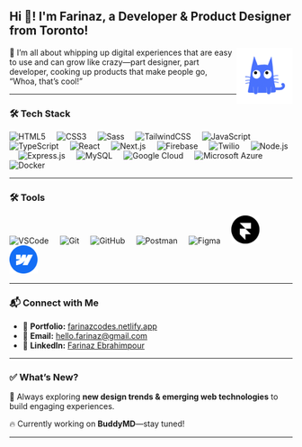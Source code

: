 ## Hi 👋! I'm Farinaz, a Developer & Product Designer from Toronto!  

<img align="right" height="100" width="100" src="./BuddyMD.gif" />

🚀 I’m all about whipping up digital experiences that are easy to use and can grow like crazy—part designer, part developer, cooking up products that make people go, “Whoa, that’s cool!”

---

### 🛠 Tech Stack  

<dev align="left">
  <img 
    src="https://cdn.jsdelivr.net/gh/devicons/devicon/icons/html5/html5-original.svg" 
    height="50" 
    alt="HTML5"
    title="HTML5"
  />
  <img width="12" />
  <img 
    src="https://cdn.jsdelivr.net/gh/devicons/devicon/icons/css3/css3-original.svg" 
    height="50" 
    alt="CSS3"
    title="CSS3"
  />
  <img width="12" />
  <img 
    src="https://cdn.jsdelivr.net/gh/devicons/devicon/icons/sass/sass-original.svg" 
    height="50" 
    alt="Sass"
    title="Sass"
  />
  <img width="12" />
  <img 
    src="https://cdn.jsdelivr.net/gh/devicons/devicon/icons/tailwindcss/tailwindcss-original.svg" 
    height="50" 
    alt="TailwindCSS"
    title="TailwindCSS"
  />
  <img width="12" />
  <img 
    src="https://cdn.jsdelivr.net/gh/devicons/devicon/icons/javascript/javascript-original.svg" 
    height="50" 
    alt="JavaScript"
    title="JavaScript"
  />
  <img width="12" />
  <img 
    src="https://cdn.jsdelivr.net/gh/devicons/devicon/icons/typescript/typescript-original.svg" 
    height="50" 
    alt="TypeScript"
    title="TypeScript"
  />
  <img width="12" />
  <img 
    src="https://cdn.jsdelivr.net/gh/devicons/devicon/icons/react/react-original.svg" 
    height="50" 
    alt="React"
    title="React"
  />
  <img width="12" />
  <img 
    src="https://cdn.jsdelivr.net/gh/devicons/devicon/icons/nextjs/nextjs-original.svg" 
    height="50" 
    alt="Next.js"
    title="Next.js"
  />
  <img width="12" />
  <img 
    src="https://cdn.jsdelivr.net/gh/devicons/devicon/icons/firebase/firebase-plain.svg" 
    height="50" 
    alt="Firebase"
    title="Firebase"
  />
  <img width="12" />
  <img 
    src="https://cdn.jsdelivr.net/npm/simple-icons@v7/icons/twilio.svg" 
    height="50" 
    alt="Twilio"
    title="Twilio"
  />
  <img width="12" />
  <img 
    src="https://cdn.jsdelivr.net/gh/devicons/devicon/icons/nodejs/nodejs-original.svg" 
    height="50" 
    alt="Node.js"
    title="Node.js"
  />
  <img width="12" />
  <img 
    src="https://cdn.jsdelivr.net/gh/devicons/devicon/icons/express/express-original.svg" 
    height="50" 
    alt="Express.js"
    title="Express.js"
  />
  <img width="12" />
  <img 
    src="https://cdn.jsdelivr.net/gh/devicons/devicon/icons/mysql/mysql-original.svg" 
    height="50" 
    alt="MySQL"
    title="MySQL"
  />
  <img width="12" />
  <img 
    src="https://cdn.jsdelivr.net/gh/devicons/devicon/icons/googlecloud/googlecloud-original.svg" 
    height="50" 
    alt="Google Cloud"
    title="Google Cloud"
  />
  <img width="12" />
  <img src="https://cdn.jsdelivr.net/gh/devicons/devicon/icons/azure/azure-original.svg" height="50" alt="Microsoft Azure" title="Microsoft Azure" /> <img width="12" /> 
  
  <img width="12" />
  <img 
    src="https://cdn.jsdelivr.net/gh/devicons/devicon/icons/docker/docker-original.svg" 
    height="50" 
    alt="Docker"
    title="Docker"
  />
</dev>


---

### 🛠 Tools  

<div align="left">
  <img 
    src="https://cdn.jsdelivr.net/gh/devicons/devicon/icons/vscode/vscode-original.svg" 
    height="50" 
    alt="VSCode" 
    title="VSCode"
  />
  <img width="12" />
  <img 
    src="https://cdn.jsdelivr.net/gh/devicons/devicon/icons/git/git-original.svg" 
    height="50" 
    alt="Git" 
    title="Git"
  />
  <img width="12" />
  <img 
    src="https://cdn.jsdelivr.net/gh/devicons/devicon/icons/github/github-original.svg" 
    height="50" 
    alt="GitHub" 
    title="GitHub"
  />
  <img width="12" />
  <img 
    src="https://cdn.jsdelivr.net/gh/devicons/devicon/icons/postman/postman-original.svg" 
    height="50" 
    alt="Postman" 
    title="Postman"
  />
  <img width="12" />
  <img 
    src="https://cdn.jsdelivr.net/gh/devicons/devicon/icons/figma/figma-original.svg" 
    height="50" 
    alt="Figma" 
    title="Figma"
  />
  <img width="12" />
  <img 
    src="./framer_logo.png"  
    height="50" 
    alt="Framer" 
    title="Framer"
  />
  <img width="12" />
  <img 
    src="./Webflow-Logo.svg"  
    height="50" 
    alt="Webflow"
    title="Webflow"
  />
</div>

---

### 📬 Connect with Me  

- 💼 **Portfolio:** [farinazcodes.netlify.app](https://farinazcodes.netlify.app)  
- 📧 **Email:** [hello.farinaz@gmail.com](mailto:hello.farinaz@gmail.com)
- 💬 **LinkedIn:** [Farinaz Ebrahimpour](https://www.linkedin.com/in/farinazebrahimpour/)


---

### ✅ What’s New?
📌 Always exploring **new design trends & emerging web technologies** to build engaging experiences.  

🔥 Currently working on **BuddyMD**—stay tuned!  

---



